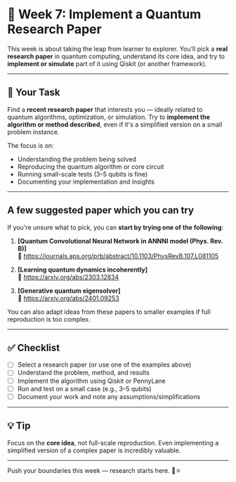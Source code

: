 # 🧪 Week 7: Implement a Quantum Research Paper

This week is about taking the leap from learner to explorer. You’ll pick a **real research paper** in quantum computing, understand its core idea, and try to **implement or simulate** part of it using Qiskit (or another framework).

---

## 🎯 Your Task

Find a **recent research paper** that interests you — ideally related to quantum algorithms, optimization, or simulation. Try to **implement the algorithm or method described**, even if it's a simplified version on a small problem instance.

The focus is on:
- Understanding the problem being solved
- Reproducing the quantum algorithm or core circuit
- Running small-scale tests (3–5 qubits is fine)
- Documenting your implementation and insights

---

## A few suggested paper which you can try

If you're unsure what to pick, you can **start by trying one of the following**:

1. **[Quantum Convolutional Neural Network in ANNNI model (Phys. Rev. B)]**  
   🔗 https://journals.aps.org/prb/abstract/10.1103/PhysRevB.107.L081105

2. **[Learning quantum dynamics incoherently]**  
   🔗 https://arxiv.org/abs/2303.12834

3. **[Generative quantum eigensolver]**  
   🔗 https://arxiv.org/abs/2401.09253

You can also adapt ideas from these papers to smaller examples if full reproduction is too complex.

---

## ✅ Checklist

- [ ] Select a research paper (or use one of the examples above)  
- [ ] Understand the problem, method, and results  
- [ ] Implement the algorithm using Qiskit or PennyLane  
- [ ] Run and test on a small case (e.g., 3–5 qubits)  
- [ ] Document your work and note any assumptions/simplifications

---

## 💡 Tip

Focus on the **core idea**, not full-scale reproduction. Even implementing a simplified version of a complex paper is incredibly valuable.

---

Push your boundaries this week — research starts here. 🚀⚛️

